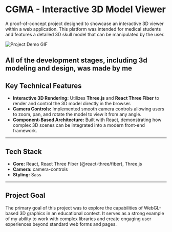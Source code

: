 # CGMA - Interactive 3D Model Viewer

A proof-of-concept project designed to showcase an interactive 3D viewer within a web application. This platform was intended for medical students and features a detailed 3D skull model that can be manipulated by the user.

![Project Demo GIF](demo.gif)

All of the development stages, including 3d modeling and design, was made by me
---

## Key Technical Features

* **Interactive 3D Rendering:** Utilizes **Three.js** and **React Three Fiber** to render and control the 3D model directly in the browser.
* **Camera Controls:** Implemented smooth camera controls allowing users to zoom, pan, and rotate the model to view it from any angle.
* **Component-Based Architecture:** Built with React, demonstrating how complex 3D scenes can be integrated into a modern front-end framework.

---

## Tech Stack

* **Core:** React, React Three Fiber (@react-three/fiber), Three.js
* **Camera:** camera-controls
* **Styling:** Sass

---

## Project Goal

The primary goal of this project was to explore the capabilities of WebGL-based 3D graphics in an educational context. It serves as a strong example of my ability to work with complex libraries and create engaging user experiences beyond standard web forms and pages.
